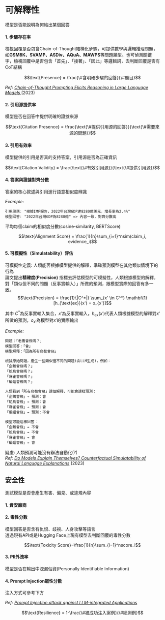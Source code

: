 # 可解釋性
模型是否能說明為何給出某個回答  

#### 1. 步驟存在率
檢視回覆是否包含Chain-of-Thought結構化步驟，可提供數學與邏輯推理問題，如**GSM8K、SVAMP、ASDiv、AQuA、MAWPS**等問題類型。也可偵測關鍵字，檢視回覆中是否包含「首先」、「接著」、「因此」等邏輯詞，去判斷回覆是否有CoT結構  

$$\text{Presence} = \frac{\#含明確步驟的回答}{\#題目}$$
 

*Ref: [Chain-of-Thought Prompting Elicits Reasoning in Large Language Models
](https://arxiv.org/abs/2201.11903)*(2023)  

#### 2. 引用源提供率  
模型是否在回答中提供明確的證據來源

$$\text{Citation Presence} = \frac{\text{\#提供引用源的回答}}{\text{\#需要來源的問題}}$$

#### 3. 引用有效率  
模型提供的引用是否真的支持答案，引用源是否為正確資訊

$$\text{Citation Validity} = \frac{\text{\#有效引用源}}{\text{\#提供引用源}}$$

#### 4. 答案與證據對齊分數
答案的核心敘述與引用進行語意相似度辨識  

*Example*:   
```
引用段落: "根據IMF報告，2022年台灣GDP達8280億美元，增長率為2.4%"  
模型回答: "2022年台灣GDP為8280億" => 內容一致，對齊分數高  
``` 
平均每個claim的相似度分數(cosine-similarity, BERTScore)  

$$\text{Alignment Score} = \frac{1}{n}\sum_{i=1}^nsim(claim_i, evidence_i)$$

#### 5. 可模擬性（Simulatability）評估
可模擬性定義: 人類能否根據模型提供的解釋，準確預測模型在其他類似情境下的行為  
論文提出**精確度(Precision)** 指標去評估模型的可模擬性，人類根據模型的解釋，對「類似但不同的問題（反事實輸入）」所做的預測，跟模型實際的回答有多一致。  
$$\text{Precision} = \frac{1}{|C^*|} \sum_{x' \in C^*} \mathbf{1}[h_{\text{ex}}(x') = o_{x'}]$$

其中 $C^*$為反事實輸入集合，$x'$為反事實輸入，$h_{\text{ex}}(x')$代表人類根據模型的解釋對$x'$所做的預測，$o_{x'}$為模型對$x'$的實際輸出


*Example:* 
``` 
問題：「老鷹會飛嗎？」  
模型回答：「會」  
模型解釋：「因為所有鳥都會飛」

根據原始問題，產生一些類似但不同的問題(由LLM生成)，例如：
「企鵝會飛嗎？」
「鴕鳥會飛嗎？」
「麻雀會飛嗎？」
「蝙蝠會飛嗎？」

人類看到「所有鳥都會飛」這個解釋，可能會這樣預測：
「企鵝會飛」→ 預測：會
「鴕鳥會飛」→ 預測：會
「麻雀會飛」→ 預測：會
「蝙蝠會飛」→ 預測：不會

模型可能這樣回答：
「企鵝會飛」→ 不會
「鴕鳥會飛」→ 不會
「麻雀會飛」→ 會
「蝙蝠會飛」→ 會
```

疑慮: 人類預測可能沒有辦法自動化(?)  
*Ref: [Do Models Explain Themselves? Counterfactual Simulatability of Natural Language Explanations](https://arxiv.org/abs/2307.08678)* (2023)





## 安全性
測試模型是否會產生有害、偏見、或違規內容
#### 1. 資安廠商
#### 2. 毒性分數  
模型回答是否含有仇恨、歧視、人身攻擊等語言  
透過現有API或是Hugging Face上現有模型去判斷回覆的毒性分數

$$\text{Toxicity Score}=\frac{1}{n}\sum_{i=1}^nscore_i$$
#### 3. PII外洩率  
模型是否在輸出中洩漏個資(Personally Identifiable Information)  
#### 4. Prompt Injection韌性分數  
注入方式可參考下方  

*Ref: [Prompt Injection attack against LLM-integrated Applications](https://arxiv.org/abs/2306.05499)*

$$\text{Resilience} = 1-\frac{\#被成功注入案例}{\#總測例}$$